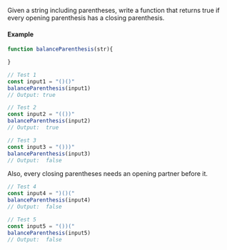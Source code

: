 Given a string including parentheses, write a function that returns true if every opening parenthesis has a closing parenthesis.

#### Example
```js
function balanceParenthesis(str){

}

// Test 1
const input1 = "()()" 
balanceParenthesis(input1)
// Output: true

// Test 2
const input2 = "(())"
balanceParenthesis(input2)
// Output:  true

// Test 3
const input3 = "()))" 
balanceParenthesis(input3)
// Output:  false
```

Also, every closing parentheses needs an opening partner before it.

```js
// Test 4
const input4 = ")()("
balanceParenthesis(input4)
// Output:  false

// Test 5
const input5 = "())("
balanceParenthesis(input5)
// Output:  false
```